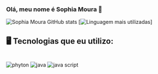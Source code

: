 ### Olá, meu nome é Sophia Moura 🤝
![Sophia Moura GitHub stats](https://github-readme-stats.vercel.app/api?username=sophimoura&show_icons=true&theme=mark)
[![Linguagem mais utilizadas](https://github-readme-stats.vercel.app/api/top-langs/?username=sophimoura&langs_count=8)] 
## 🖥️ Tecnologias que eu utilizo: 

<div style="diplay: inline_block"><br/>
<img align= "center" alt= "phyton" src= "https://img.shields.io/badge/Python-14354C?style=for-the-badge&logo=python&logoColor=white" /> 
<img align= "center" alt= "java" src= "https://img.shields.io/badge/Java-ED8B00?style=for-the-badge&logo=openjdk&logoColor=white" />
<img align= "center" alt= "java script" src= "https://img.shields.io/badge/JavaScript-F7DF1E?style=for-the-badge&logo=javascript&logoColor=black" />
</div> 
